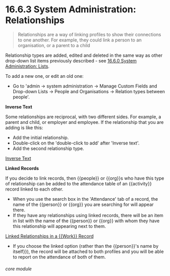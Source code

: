 # 16.6.3 System Administration: Relationships

> Relationships are a way of linking profiles to show their connections to one another. For example, they could link a person to an organisation, or a parent to a child



Relationship types are added, edited and deleted in the same way as other drop-down list items previously described - see [16.6.0 System Administration: Lists](/help/index/p/16.6.0).

To add a new one, or edit an old one: 
- Go to 'admin -> system administration -> Manage Custom Fields and Drop-down Lists -> People and Organisations -> Relation types between people'.

**Inverse Text**

Some relationships are reciprocal, with two different sides. For example, a parent and child, or employer and employee. 
If the relationship that you are adding is like this: 
- Add the initial relationship.
- Double-click on the 'double-click to add' after 'Inverse text'. 
- Add the second relationship type. 

[Inverse Text](16.6.3a.png)

**Linked Records**

If you decide to link records, then {{people}} or {{org}}s who have this type of relationship can be added to the attendance table of an {{activity}} record linked to each other.

- When you use the search box in the 'Attendance' tab of a record, the name of the {{person}} or {{org}} you are searching for will appear there.
- If they have any relationships using linked records, there will be an item in list with the name of the {{person}} or {{org}} with whom they have this relationship will appearing next to them. 

[Linked Relationships in a {{Work}} Record](16.6.3b.png)

- If you choose the linked option (rather than the {{person}}'s name by itself}}), the record will be attached to both profiles and you will be able to report on the attendance of both of them. 


###### core module

